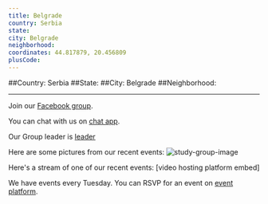 ```yaml
---
title: Belgrade
country: Serbia
state: 
city: Belgrade
neighborhood: 
coordinates: 44.817879, 20.456809
plusCode:
---
```


##Country: Serbia
##State: 
##City: Belgrade
##Neighborhood: 
*****
Join our [Facebook group](https://www.facebook.com/groups/free.code.camp.belgrade).

You can chat with us on [chat app]().

Our Group leader is [leader]()

Here are some pictures from our recent events:
![study-group-image]()

Here's a stream of one of our recent events:
[video hosting platform embed]

We have events every Tuesday. You can RSVP for an event on [event platform]().
